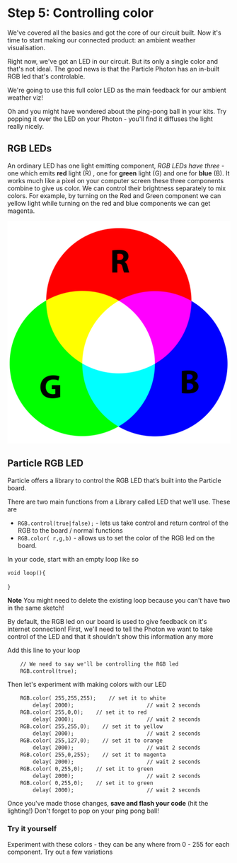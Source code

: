 # Step 5: Controlling color 

We've covered all the basics and got the core of our circuit built. Now it's time to start making our connected product: an ambient weather visualisation. 

Right now, we've got an LED in our circuit. But its only a single color and that's not ideal. The good news is that the Particle Photon has an in-built RGB led that's controlable.

We're going to use this full color LED as the main feedback for our ambient weather viz! 

Oh and you might have wondered about the ping-pong ball in your kits. Try popping it over the LED on your Photon - you'll find it diffuses the light really nicely. 

## RGB LEDs

An ordinary LED has one light emitting component, _RGB LEDs have three_ - one which emits __red__ light (R) , one for __green__ light (G) and one for __blue__ (B). It works much like a pixel on your computer screen these three components combine to give us color. We can control their brightness separately to mix colors. For example, by turning on the Red and Green component we can yellow light while turning on the red and blue components we can get magenta. 

![Color Mixing - Image from Wikipedia](AdditiveColor.png)


## Particle RGB LED

Particle offers a library to control the RGB LED that’s built into the Particle board.

There are two main functions from a Library called LED that we’ll use. These are

- `RGB.control(true|false);` - lets us take control and return control of the RGB to the board / normal functions
- `RGB.color( r,g,b)` - allows us to set the color of the RGB led on the board.

In your code, start with an empty loop like so

````
void loop(){

}
````
__Note__ You might need to delete the existing loop because you can't have two in the same sketch!

By default, the RGB led on our board is used to give feedback on it's internet connection! First, we'll need to tell the Photon we want to take control of the LED and that it shouldn't show this information any more

Add this line to your loop

````
    // We need to say we'll be controlling the RGB led
    RGB.control(true);
````

Then let's experiment with making colors with our LED 
````
    RGB.color( 255,255,255);    // set it to white
		delay( 2000);						// wait 2 seconds
    RGB.color( 255,0,0);    // set it to red
		delay( 2000);						// wait 2 seconds
    RGB.color( 255,255,0);    // set it to yellow
		delay( 2000);						// wait 2 seconds
    RGB.color( 255,127,0);    // set it to orange
		delay( 2000);						// wait 2 seconds
    RGB.color( 255,0,255);    // set it to magenta
		delay( 2000);						// wait 2 seconds
    RGB.color( 0,255,0);    // set it to green
		delay( 2000);						// wait 2 seconds
    RGB.color( 0,255,0);    // set it to green
		delay( 2000);						// wait 2 seconds

````

Once you've made those changes, __save and flash your code__ (hit the lighting!) Don't forget to pop on your ping pong ball!

### Try it yourself

Experiment with these colors - they can be any where from 0 - 255 for each component. Try out a few variations 



